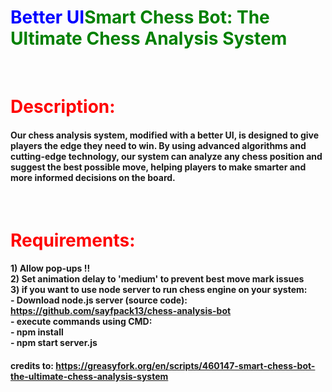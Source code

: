 <h1><div style="color:blue; display:inline;">Better UI</div><div style="color:green; display:inline;">Smart Chess Bot: The Ultimate Chess Analysis System</div></h1>
<br>
<h1 style="color:red;">Description:</h1>
<h4>Our chess analysis system, modified with a better UI, is designed to give players the edge they need to win. By using advanced algorithms and cutting-edge technology, our system can analyze any chess position and suggest the best possible move, helping players to make smarter and more informed decisions on the board.</h4>
<br>
<h1 style="color:red;">Requirements:</h1>
<h4>1) Allow pop-ups !!<br>
2) Set animation delay to 'medium' to prevent best move mark issues<br>
3) if you want to use node server to run chess engine on your system:<br>
- Download node.js server (source code): <a href="https://github.com/sayfpack13/chess-analysis-bot">https://github.com/sayfpack13/chess-analysis-bot</a><br>
- execute commands using CMD:<br>  
- npm install <br>
- npm start server.js<br>
</h4>
<h4>credits to: <a href="https://greasyfork.org/fr-CA/scripts/460147-smart-chess-bot-the-ultimate-chess-analysis-system">https://greasyfork.org/en/scripts/460147-smart-chess-bot-the-ultimate-chess-analysis-system</a></h4>

